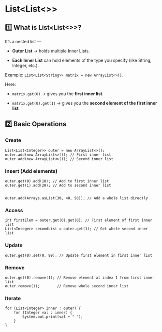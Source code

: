 # List<List<>>

## **1️⃣ What is List<List<>>?**
It’s a nested list —

- **Outer List** → holds multiple Inner Lists.

- **Each Inner List** can hold elements of the type you specify (like String, Integer, etc.).

Example:
`List<List<String>> matrix = new ArrayList<>();`

Here:

- `matrix.get(0)` → gives you the **first inner list**.

- `matrix.get(0).get(1)` → gives you the **second element of the first inner list**.

## **2️⃣ Basic Operations**
### Create
```
List<List<Integer>> outer = new ArrayList<>();
outer.add(new ArrayList<>()); // First inner list
outer.add(new ArrayList<>()); // Second inner list
```

### Insert (Add elements)
```
outer.get(0).add(10); // Add to first inner list
outer.get(1).add(20); // Add to second inner list


outer.add(Arrays.asList(30, 40, 50)); // Add a whole list directly
```


### Access
```
int firstElem = outer.get(0).get(0); // First element of first inner list
List<Integer> secondList = outer.get(1); // Get whole second inner list
```

### Update
```
outer.get(0).set(0, 99); // Update first element in first inner list
```

### Remove
```
outer.get(0).remove(1); // Remove element at index 1 from first inner list
outer.remove(1);        // Remove whole second inner list
```

### Iterate
```
for (List<Integer> inner : outer) {
    for (Integer val : inner) {
        System.out.print(val + " ");
    }
}
```